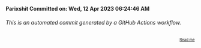 **Parixshit Committed on: Wed, 12 Apr 2023 06:24:46 AM** <!-- d9c26ce7-9303-4a73-b792-8d8d6b328af3 -->

###### This is an automated commit generated by a GitHub Actions workflow.

<div align="right"><sub><sup><a href="https://github.com/Parixshit/AutoCommit.git">Read me</a></sup></sub></div>
